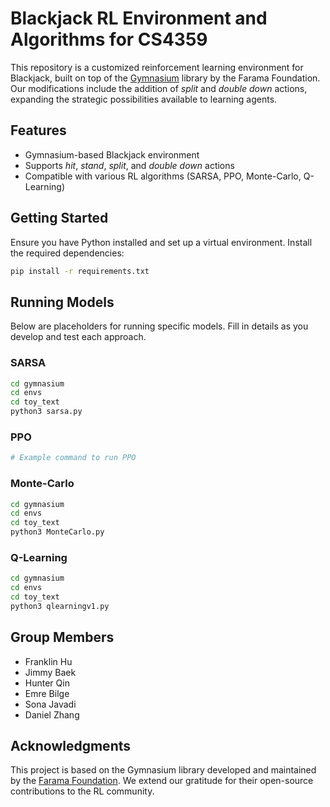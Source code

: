 # Blackjack RL Environment and Algorithms for CS4359

This repository is a customized reinforcement learning environment for Blackjack, built on top of the [Gymnasium](https://github.com/Farama-Foundation/Gymnasium) library by the Farama Foundation. Our modifications include the addition of *split* and *double down* actions, expanding the strategic possibilities available to learning agents.

## Features
- Gymnasium-based Blackjack environment
- Supports *hit*, *stand*, *split*, and *double down* actions
- Compatible with various RL algorithms (SARSA, PPO, Monte-Carlo, Q-Learning)

## Getting Started
Ensure you have Python installed and set up a virtual environment. Install the required dependencies:
```bash
pip install -r requirements.txt
```

## Running Models
Below are placeholders for running specific models. Fill in details as you develop and test each approach.

### SARSA
```bash
cd gymnasium
cd envs
cd toy_text
python3 sarsa.py
```

### PPO
```bash
# Example command to run PPO
```

### Monte-Carlo
```bash
cd gymnasium
cd envs
cd toy_text
python3 MonteCarlo.py
```

### Q-Learning
```bash
cd gymnasium
cd envs
cd toy_text
python3 qlearningv1.py
```

## Group Members
- Franklin Hu
- Jimmy Baek
- Hunter Qin
- Emre Bilge
- Sona Javadi
- Daniel Zhang

## Acknowledgments
This project is based on the Gymnasium library developed and maintained by the [Farama Foundation](https://github.com/Farama-Foundation). We extend our gratitude for their open-source contributions to the RL community.

